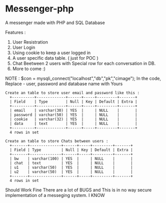 # Messenger-php
A messenger made with PHP and SQL Database

Features :
1. User Resistration
2. User Login
3. Using cookie to keep a user logged in
4. A user specific data table. ( just for POC )
5. Chat Beetween 2 users with Special row for each conversation in DB.
6. More to come :)

NOTE :
    $con = mysqli_connect("localhost","db","pk","cimage");
      In the code, Replace - user, password and database name with Yours

    Create an table to store user email and password like this :
      +----------+-------------+------+-----+---------+-------+
      | Field    | Type        | Null | Key | Default | Extra |
      +----------+-------------+------+-----+---------+-------+
      | email    | varchar(30) | YES  |     | NULL    |       |
      | password | varchar(50) | YES  |     | NULL    |       |
      | cookie   | varchar(32) | YES  |     | NULL    |       |
      | data     | text        | YES  |     | NULL    |       |
      +----------+-------------+------+-----+---------+-------+
      4 rows in set

    Create an table to store Chats between users :
      +-------+--------------+------+-----+---------+-------+
      | Field | Type         | Null | Key | Default | Extra |
      +-------+--------------+------+-----+---------+-------+
      | bw    | varchar(100) | YES  |     | NULL    |       |
      | chat  | text         | YES  |     | NULL    |       |
      | u1    | varchar(50)  | YES  |     | NULL    |       |
      | u2    | varchar(50)  | YES  |     | NULL    |       |
      +-------+--------------+------+-----+---------+-------+
      4 rows in set
Should Work Fine
There are a lot of BUGS and This is in no way secure implementation of a messeging system. I KNOW

    
